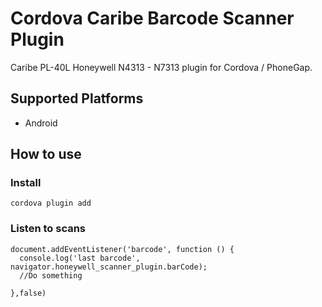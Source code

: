Cordova Caribe Barcode Scanner Plugin
=====================================

Caribe PL-40L Honeywell N4313 - N7313 plugin for Cordova / PhoneGap.

## Supported Platforms

- Android

## How to use

### Install

	cordova plugin add 

### Listen to scans

	document.addEventListener('barcode', function () {
	  console.log('last barcode', navigator.honeywell_scanner_plugin.barCode);
	  //Do something
	  
	},false)
